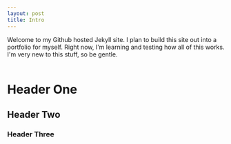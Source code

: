 ```yaml
---
layout: post
title: Intro
---
```


Welcome to my Github hosted Jekyll site. I plan to build this site out into a portfolio for myself. Right now, I'm learning and testing how all of this works. I'm very new to this stuff, so be gentle.<br>
<br>
<h1>Header One</h1>

<h2>Header Two</h2>

<h3>Header Three</h3>